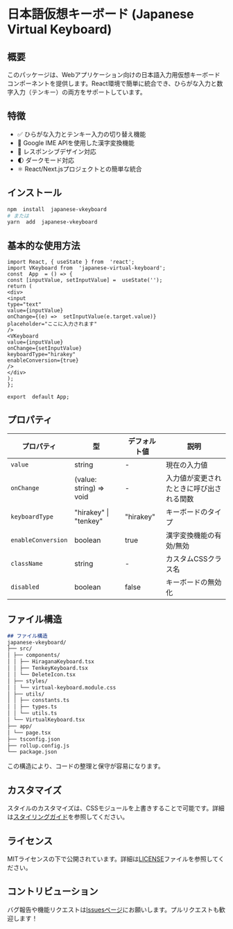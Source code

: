 # 日本語仮想キーボード (Japanese Virtual Keyboard)

## 概要
このパッケージは、Webアプリケーション向けの日本語入力用仮想キーボードコンポーネントを提供します。React環境で簡単に統合でき、ひらがな入力と数字入力（テンキー）の両方をサポートしています。

## 特徴
- ✅ ひらがな入力とテンキー入力の切り替え機能
- 🔄 Google IME APIを使用した漢字変換機能
- 📱 レスポンシブデザイン対応
- 🌓 ダークモード対応
- ⚛️ React/Next.jsプロジェクトとの簡単な統合

## インストール
```bash
npm  install  japanese-vkeyboard
# または
yarn  add  japanese-vkeyboard
```
## 基本的な使用方法

```tsx
import React, { useState } from  'react';
import VKeyboard from  'japanese-virtual-keyboard';
const  App  = () => {
const [inputValue, setInputValue] =  useState('');
return (
<div>
<input
type="text"
value={inputValue}
onChange={(e) =>  setInputValue(e.target.value)}
placeholder="ここに入力されます"
/>
<VKeyboard
value={inputValue}
onChange={setInputValue}
keyboardType="hirakey"
enableConversion={true}
/>
</div>
);
};

export  default App;
```
## プロパティ
| プロパティ | 型 | デフォルト値 | 説明 |
|------------|------|--------------|------|
| `value` | string | - | 現在の入力値 |
| `onChange` | (value: string) => void | - | 入力値が変更されたときに呼び出される関数 |
| `keyboardType` | "hirakey" \| "tenkey" | "hirakey" | キーボードのタイプ |
| `enableConversion` | boolean | true | 漢字変換機能の有効/無効 |
| `className` | string | - | カスタムCSSクラス名 |
| `disabled` | boolean | false | キーボードの無効化 |

## ファイル構造

```markdown
## ファイル構造
japanese-vkeyboard/
├── src/
│ ├── components/
│ │ ├── HiraganaKeyboard.tsx
│ │ ├── TenkeyKeyboard.tsx
│ │ └── DeleteIcon.tsx
│ ├── styles/
│ │ └── virtual-keyboard.module.css
│ ├── utils/
│ │ ├── constants.ts
│ │ ├── types.ts
│ │ └── utils.ts
│ └── VirtualKeyboard.tsx
├── app/
│ └── page.tsx
├── tsconfig.json
├── rollup.config.js
└── package.json
```
この構造により、コードの整理と保守が容易になります。

## カスタマイズ
スタイルのカスタマイズは、CSSモジュールを上書きすることで可能です。詳細は[スタイリングガイド](./STYLING.md)を参照してください。
## ライセンス
MITライセンスの下で公開されています。詳細は[LICENSE](./LICENSE)ファイルを参照してください。
## コントリビューション
バグ報告や機能リクエストは[Issuesページ](https://github.com/k-noguchi0502/japanese-vkeyboard/issues)にお願いします。プルリクエストも歓迎します！